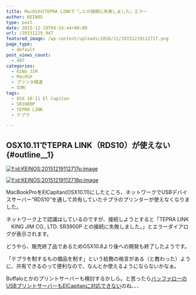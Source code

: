 ```yaml
---
title: MacOSXのTEPRA LINKで「…との接続に失敗しました」エラー
author: KEINOS
type: post
date: 2015-12-19T04:54:44+00:00
url: /20151219_947
featured_image: /wp-content/uploads/2016/12/20151219112717.png
page_type:
  - default
post_views_count:
  - 407
categories:
  - KING JIM
  - MacOSX
  - プリンタ関連
  - 印刷
tags:
  - OSX 10.11 El Capitan
  - SR3900P
  - TEPRA LINK
  - テプラ

---
```

## OSX10.11でTEPRA LINK（RDS10）が使えない {#outline__1}

<div class="section">
  <p>
    <a href="http://f.hatena.ne.jp/KEINOS/20151219112717" class="hatena-fotolife" target="_blank"><img src="http://cdn-ak.f.st-hatena.com/images/fotolife/K/KEINOS/20151219/20151219112717.png" alt="f:id:KEINOS:20151219112717p:image" title="f:id:KEINOS:20151219112717p:image" class="hatena-fotolife" /></a>
  </p>
  
  <p>
    <a href="http://f.hatena.ne.jp/KEINOS/20151219112718" class="hatena-fotolife" target="_blank"><img src="http://cdn-ak.f.st-hatena.com/images/fotolife/K/KEINOS/20151219/20151219112718.png" alt="f:id:KEINOS:20151219112718p:image" title="f:id:KEINOS:20151219112718p:image" class="hatena-fotolife" /></a>
  </p>
  
  <p>
    MacBookProをElCapitan(OSX10.11)にしたところ、ネットワークでUSBデバイスサーバー&#8221;RDS10&#8243;を通して共有していたテプラのプリンターが使えなくなりました。
  </p>
  
  <p>
    ネットワーク上で認識はしているのですが、接続しようとすると「TEPRA LINK 　KING JIM CO., LTD. SR3900P との接続に失敗しました。」とエラーダイアログが表示されます。
  </p>
  
  <p>
    どうやら、販売終了品であるためOSX10.8より後への開発も終了したようです。
  </p>
  
  <p>
    「テプラを制するもの備品を制す」という総務の格言がある（と教わった）ように、共有できるのって便利なので、なんとか使えるようにならないかなぁ。
  </p>
  
  <p>
    Buffaloとかのプリントサーバーも検討するかしら。と思ったら<a href="http://buffalo.jp/support_s/t20150918.html" target="_blank">バッファローのUSBプリントサーバーもElCapitanに対応できない</a>のね、、、
  </p>
</div>